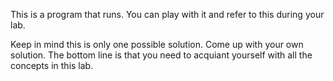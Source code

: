 This is a program that runs. You can play with it and refer to this during your lab. 

Keep in mind this is only one possible solution. Come up with your own solution. The bottom line is that you need to acquiant yourself with all the 
concepts in this lab.
